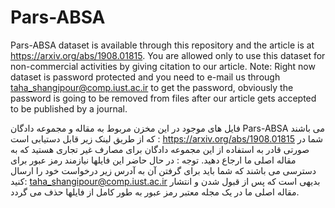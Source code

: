 # Pars-ABSA
Pars-ABSA dataset is available through this repository and the article is at https://arxiv.org/abs/1908.01815. You are allowed only to use this dataset for non-commercial activities by giving citation to our article.
Note: Right now dataset is password protected and you need to e-mail us through taha_shangipour@comp.iust.ac.ir to get the password, obviously the password is going to be removed from files after our article gets accepted to be published by a journal.

فایل های موجود در این مخزن مربوط به مقاله و مجموعه دادگان Pars-ABSA می باشند که از طریق لینک زیر قابل دستیابی است :
https://arxiv.org/abs/1908.01815
شما در صورتی قادر به استفاده از این مجموعه دادگان برای مصارف غیر تجاری هستید که به مقاله اصلی ما ارجاع دهید.
توجه : در حال حاضر این فایلها نیازمند رمز عبور برای دسترسی می باشند که شما باید برای گرفتن آن به آدرس زیر درخواست خود را ارسال کنید:
taha_shangipour@comp.iust.ac.ir
بدیهی است که پس از قبول شدن و انتشار مقاله اصلی ما در یک مجله معتبر رمز عبور به طور کامل از فایلها حذف می گردد.
